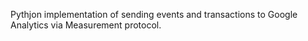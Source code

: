 Pythjon implementation of sending events and transactions to Google Analytics via Measurement protocol.